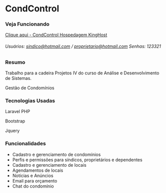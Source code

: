 # CondControl

### Veja Funcionando
[Clique aqui - CondControl Hospedagem KingHost](http://condcontrol.kinghost.net/public/)
###### Usuários: sindico@hotmail.com / proprietario@hotmail.com Senhas: 123321

### Resumo
Trabalho para a cadeira Projetos IV do curso de Análise e Desenvolvimento de Sistemas.

Gestão de Condomínios

### Tecnologias Usadas
Laravel PHP

Bootstrap

Jquery

### Funcionalidades
* Cadastro e gerenciamento de condomínios
* Perfis e permissões para síndicos, proprietários e dependentes
* Cadastro e gerenciamento de locais
* Agendamentos de locais
* Notícias e Anúncios
* Email para orçamento
* Chat do condomínio
